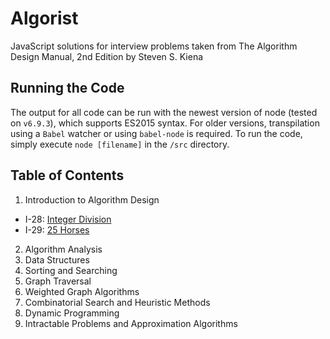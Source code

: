 # Algorist
JavaScript solutions for interview problems taken from The Algorithm Design Manual, 2nd Edition by Steven S. Kiena

## Running the Code
The output for all code can be run with the newest version of node (tested on `v6.9.3`), which supports ES2015 syntax.
For older versions, transpilation using a `Babel` watcher or using `babel-node` is required. To run the code, simply 
execute `node [filename]` in the `/src` directory.

## Table of Contents
1. Introduction to Algorithm Design
  - I-28: [Integer Division](https://github.com/chrswt/algorist/blob/master/src/1-28-integerDivision.js)
  - I-29: [25 Horses](https://github.com/chrswt/algorist/blob/master/src/1-29-25horses.js)
2. Algorithm Analysis
3. Data Structures
4. Sorting and Searching
5. Graph Traversal
6. Weighted Graph Algorithms
7. Combinatorial Search and Heuristic Methods
8. Dynamic Programming
9. Intractable Problems and Approximation Algorithms

